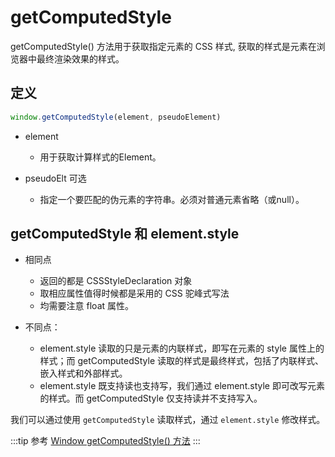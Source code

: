 # getComputedStyle

getComputedStyle() 方法用于获取指定元素的 CSS 样式, 获取的样式是元素在浏览器中最终渲染效果的样式。

## 定义
```js
window.getComputedStyle(element, pseudoElement)
```

- element
  - 用于获取计算样式的Element。

- pseudoElt 可选
  - 指定一个要匹配的伪元素的字符串。必须对普通元素省略（或null）。



## getComputedStyle 和 element.style

- 相同点
  - 返回的都是 CSSStyleDeclaration 对象
  - 取相应属性值得时候都是采用的 CSS 驼峰式写法
  - 均需要注意 float 属性。

- 不同点：
  - element.style 读取的只是元素的内联样式，即写在元素的 style 属性上的样式；而 getComputedStyle 读取的样式是最终样式，包括了内联样式、嵌入样式和外部样式。
  - element.style 既支持读也支持写，我们通过 element.style 即可改写元素的样式。而 getComputedStyle 仅支持读并不支持写入。

我们可以通过使用 `getComputedStyle` 读取样式，通过 `element.style` 修改样式。



:::tip 参考
[Window getComputedStyle() 方法](https://www.runoob.com/jsref/jsref-getcomputedstyle.html)
:::